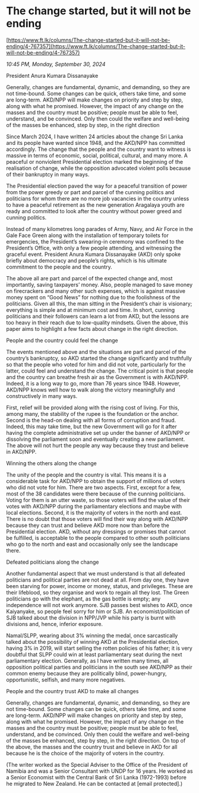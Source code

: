 # The change started, but it will not be ending

[https://www.ft.lk/columns/The-change-started-but-it-will-not-be-ending/4-767357](https://www.ft.lk/columns/The-change-started-but-it-will-not-be-ending/4-767357)

*10:45 PM, Monday, September 30, 2024*

President Anura Kumara Dissanayake

Generally, changes are fundamental, dynamic, and demanding, so they are not time-bound. Some changes can be quick, others take time, and some are long-term. AKD/NPP will make changes on priority and step by step, along with what he promised. However, the impact of any change on the masses and the country must be positive; people must be able to feel, understand, and be convinced. Only then could the welfare and well-being of the masses be enhanced, step by step, in the right direction

Since March 2024, I have written 24 articles about the change Sri Lanka and its people have wanted since 1948, and the AKD/NPP has committed accordingly. The change that the people and the country want to witness is massive in terms of economic, social, political, cultural, and many more. A peaceful or nonviolent Presidential election marked the beginning of the realisation of change, while the opposition advocated violent polls because of their bankruptcy in many ways.

The Presidential election paved the way for a peaceful transition of power from the power greedy or part and parcel of the cunning politics and politicians for whom there are no more job vacancies in the country unless to have a peaceful retirement as the new generation Aragalaya youth are ready and committed to look after the country without power greed and cunning politics.

Instead of many kilometres long parades of Army, Navy, and Air Force in the Gale Face Green along with the installation of temporary toilets for emergencies, the President’s swearing-in ceremony was confined to the President’s Office, with only a few people attending, and witnessing the graceful event. President Anura Kumara Dissanayake (AKD) only spoke briefly about democracy and people’s rights, which is his ultimate commitment to the people and the country.

The above all are part and parcel of the expected change and, most importantly, saving taxpayers’ money. Also, people managed to save money on firecrackers and many other such expenses, which is against massive money spent on “Good News” for nothing due to the foolishness of the politicians. Given all this, the man sitting in the President’s chair is visionary; everything is simple and at minimum cost and time. In short, cunning politicians and their followers can learn a lot from AKD, but the lessons are too heavy in their reach due to low-quality mindsets. Given the above, this paper aims to highlight a few facts about change in the right direction.

People and the country could feel the change

The events mentioned above and the situations are part and parcel of the country’s bankruptcy, so AKD started the change significantly and truthfully so that the people who voted for him and did not vote, particularly for the latter, could feel and understand the change. The critical point is that people and the country can breathe fresh air as the Government is with AKD/NPP. Indeed, it is a long way to go, more than 76 years since 1948. However, AKD/NPP knows well how to walk along the victory meaningfully and constructively in many ways.

First, relief will be provided along with the rising cost of living. For this, among many, the stability of the rupee is the foundation or the anchor. Second is the head-on dealing with all forms of corruption and fraud. Indeed, this may take time, but the new Government will go for it after having the complete administrative set up under the banner of AKD/NPP or dissolving the parliament soon and eventually creating a new parliament. The above will not hurt the people any way because they trust and believe in AKD/NPP.

Winning the others along the change

The unity of the people and the country is vital. This means it is a considerable task for AKD/NPP to obtain the support of millions of voters who did not vote for him. There are two aspects. First, except for a few, most of the 38 candidates were there because of the cunning politicians. Voting for them is an utter waste, so those voters will find the value of their votes with AKD/NPP during the parliamentary elections and maybe with local elections. Second, it is the majority of voters in the north and east. There is no doubt that those voters will find their way along with AKD/NPP because they can trust and believe AKD more now than before the Presidential election. AKD, without any dressings or promises that cannot be fulfilled, is acceptable to the people compared to other south politicians who go to the north and east and occasionally only see the landscape there.

Defeated politicians along the change

Another fundamental aspect that we must understand is that all defeated politicians and political parties are not dead at all. From day one, they have been starving for power, income or money, status, and privileges. These are their lifeblood, so they organise and work to regain all they lost. The Green politicians go with the elephant, as the gas bottle is empty; any independence will not work anymore. SJB passes best wishes to AKD, once Kaiyanyake, so people feel sorry for him or SJB. An economist/politician of SJB talked about the division in NPP/JVP while his party is burnt with divisions and, hence, inferior exposure.

Namal/SLPP, wearing about 3% winning the medal, once sarcastically talked about the possibility of winning AKD at the Presidential election, having 3% in 2019, will start selling the rotten policies of his father; it is very doubtful that SLPP could win at least parliamentary seat during the next parliamentary election. Generally, as I have written many times, all opposition political parties and politicians in the south see AKD/NPP as their common enemy because they are politically blind, power-hungry, opportunistic, selfish, and many more negatives.

People and the country trust AKD to make all changes

Generally, changes are fundamental, dynamic, and demanding, so they are not time-bound. Some changes can be quick, others take time, and some are long-term. AKD/NPP will make changes on priority and step by step, along with what he promised. However, the impact of any change on the masses and the country must be positive; people must be able to feel, understand, and be convinced. Only then could the welfare and well-being of the masses be enhanced, step by step, in the right direction. On top of the above, the masses and the country trust and believe in AKD for all because he is the choice of the majority of voters in the country.

(The writer worked as the Special Adviser to the Office of the President of Namibia and was a Senior Consultant with UNDP for 16 years. He worked as a Senior Economist with the Central Bank of Sri Lanka (1972-1993) before he migrated to New Zealand. He can be contacted at [email protected].)

